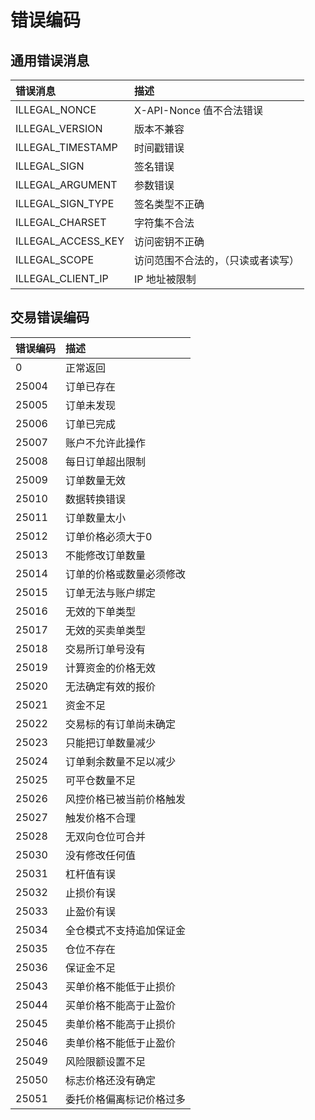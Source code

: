 # 错误编码

## 通用错误消息

| 错误消息 | 描述 |
| :--- | :--- |
| ILLEGAL\_NONCE | X-API-Nonce 值不合法错误 |
| ILLEGAL\_VERSION | 版本不兼容 |
| ILLEGAL\_TIMESTAMP | 时间戳错误 |
| ILLEGAL\_SIGN | 签名错误 |
| ILLEGAL\_ARGUMENT | 参数错误 |
| ILLEGAL\_SIGN\_TYPE | 签名类型不正确 |
| ILLEGAL\_CHARSET | 字符集不合法 |
| ILLEGAL\_ACCESS\_KEY | 访问密钥不正确 |
| ILLEGAL\_SCOPE | 访问范围不合法的，（只读或者读写） |
| ILLEGAL\_CLIENT\_IP | IP 地址被限制 |

## 交易错误编码

| 错误编码 | 描述 |
| :--- | :--- |
| 0 | 正常返回 |
| 25004 | 订单已存在 |
| 25005 | 订单未发现 |
| 25006 | 订单已完成 |
| 25007 | 账户不允许此操作 |
| 25008 | 每日订单超出限制 |
| 25009 | 订单数量无效 |
| 25010 | 数据转换错误 |
| 25011 | 订单数量太小 |
| 25012 | 订单价格必须大于0 |
| 25013 | 不能修改订单数量 |
| 25014 | 订单的价格或数量必须修改 |
| 25015 | 订单无法与账户绑定 |
| 25016 | 无效的下单类型 |
| 25017 | 无效的买卖单类型 |
| 25018 | 交易所订单号没有 |
| 25019 | 计算资金的价格无效 |
| 25020 | 无法确定有效的报价 |
| 25021 | 资金不足 |
| 25022 | 交易标的有订单尚未确定 |
| 25023 | 只能把订单数量减少 |
| 25024 | 订单剩余数量不足以减少 |
| 25025 | 可平仓数量不足 |
| 25026 | 风控价格已被当前价格触发 |
| 25027 | 触发价格不合理 |
| 25028 | 无双向仓位可合并 |
| 25030 | 没有修改任何值 |
| 25031 | 杠杆值有误 |
| 25032 | 止损价有误 |
| 25033 | 止盈价有误 |
| 25034 | 全仓模式不支持追加保证金 |
| 25035 | 仓位不存在 |
| 25036 | 保证金不足 |
| 25043 | 买单价格不能低于止损价 |
| 25044 | 买单价格不能高于止盈价 |
| 25045 | 卖单价格不能高于止损价 |
| 25046 | 卖单价格不能低于止盈价 |
| 25049 | 风险限额设置不足 |
| 25050 | 标志价格还没有确定 |
| 25051 | 委托价格偏离标记价格过多 |

